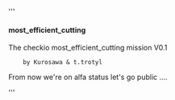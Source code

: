 '''
####  most_efficient_cutting  ####

The checkio most_efficient_cutting mission V0.1

        by Kurosawa & t.trotyl

From now we're on alfa status let's go public ....

'''
